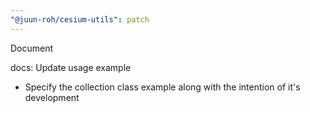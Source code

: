 ```yaml
---
"@juun-roh/cesium-utils": patch
---
```


Document

docs: Update usage example

* Specify the collection class example along with the intention of it's development
